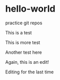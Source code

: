 # hello-world
practice git repos

This is a test

This is more test

Another test here

Again, this is an edit! 

Editing for the last time